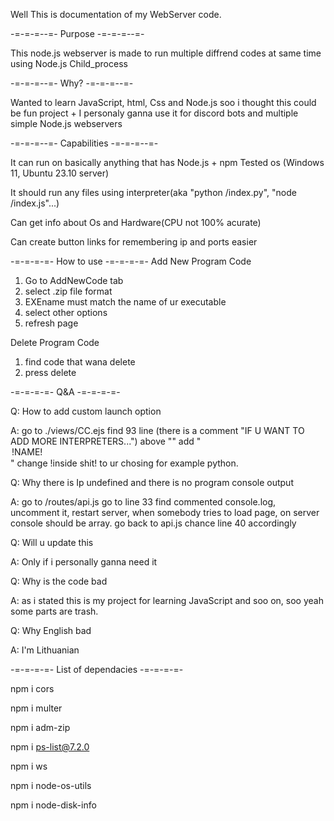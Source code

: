 Well This is documentation of my WebServer code.

-=-=-=--=- Purpose -=-=-=--=-

This node.js webserver is made to run multiple diffrend codes at same time using Node.js Child_process 

-=-=-=--=- Why? -=-=-=--=-

Wanted to learn JavaScript, html, Css and Node.js soo i thought this could be fun project + I personaly ganna use it for discord bots and multiple simple Node.js webservers


-=-=-=--=- Capabilities -=-=-=--=-

It can run on basically anything that has Node.js + npm
Tested os (Windows 11, Ubuntu 23.10 server)

It should run any files using interpreter(aka "python /index.py", "node /index.js"...)

Can get info about Os and Hardware(CPU not 100% acurate)

Can create button links for remembering ip and ports easier

-=-=-=-=- How to use -=-=-=-=-
Add New Program Code
1. Go to AddNewCode tab
2. select .zip file format
3. EXEname must match the name of ur executable
4. select other options
5. refresh page

Delete Program Code
1. find code that wana delete
2. press delete

-=-=-=-=- Q&A -=-=-=-=-

Q: How to add custom launch option

A: go to ./views/CC.ejs find 93 line (there is a comment "IF U WANT TO ADD MORE INTERPRETERS...") above "</select>" add "<option value="!HERE SHOULD BE UR INTERPRETER NAME!">!NAME!</option>" change !inside shit! to ur chosing for example python.

Q: Why there is Ip undefined and there is no program console output

A: go to /routes/api.js go to line 33 find commented console.log, uncomment it, restart server, when somebody tries to load page, on server console should be array. go back to api.js chance line 40 accordingly

Q: Will u update this

A: Only if i personally ganna need it

Q: Why is the code bad

A: as i stated this is my project for learning JavaScript and soo on, soo yeah some parts are trash.

Q: Why English bad

A: I'm Lithuanian

-=-=-=-=- List of dependacies -=-=-=-=-

npm i cors

npm i multer

npm i adm-zip

npm i ps-list@7.2.0

npm i ws

npm i node-os-utils

npm i node-disk-info
